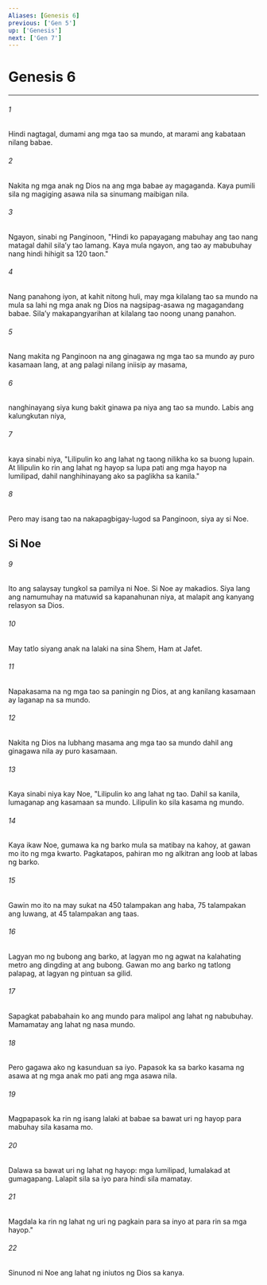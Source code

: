 ```yaml
---
Aliases: [Genesis 6]
previous: ['Gen 5']
up: ['Genesis']
next: ['Gen 7']
---
```

# Genesis 6

***






















###### 1 










Hindi nagtagal, dumami ang mga tao sa mundo, at marami ang kabataan nilang babae. 





















###### 2 










Nakita ng mga anak ng Dios na ang mga babae ay magaganda. Kaya pumili sila ng magiging asawa nila sa sinumang maibigan nila. 





















###### 3 










Ngayon, sinabi ng Panginoon, "Hindi ko papayagang mabuhay ang tao nang matagal dahil silaʼy tao lamang. Kaya mula ngayon, ang tao ay mabubuhay nang hindi hihigit sa 120 taon." 





















###### 4 










Nang panahong iyon, at kahit nitong huli, may mga kilalang tao sa mundo na mula sa lahi ng mga anak ng Dios na nagsipag-asawa ng magagandang babae. Silaʼy makapangyarihan at kilalang tao noong unang panahon. 





















###### 5 










Nang makita ng Panginoon na ang ginagawa ng mga tao sa mundo ay puro kasamaan lang, at ang palagi nilang iniisip ay masama, 





















###### 6 










nanghinayang siya kung bakit ginawa pa niya ang tao sa mundo. Labis ang kalungkutan niya, 





















###### 7 










kaya sinabi niya, "Lilipulin ko ang lahat ng taong nilikha ko sa buong lupain. At lilipulin ko rin ang lahat ng hayop sa lupa pati ang mga hayop na lumilipad, dahil nanghihinayang ako sa paglikha sa kanila." 





















###### 8 










Pero may isang tao na nakapagbigay-lugod sa Panginoon, siya ay si Noe.

## Si Noe 





















###### 9 










Ito ang salaysay tungkol sa pamilya ni Noe. Si Noe ay makadios. Siya lang ang namumuhay na matuwid sa kapanahunan niya, at malapit ang kanyang relasyon sa Dios. 





















###### 10 










May tatlo siyang anak na lalaki na sina Shem, Ham at Jafet. 





















###### 11 










Napakasama na ng mga tao sa paningin ng Dios, at ang kanilang kasamaan ay laganap na sa mundo. 





















###### 12 










Nakita ng Dios na lubhang masama ang mga tao sa mundo dahil ang ginagawa nila ay puro kasamaan. 





















###### 13 










Kaya sinabi niya kay Noe, "Lilipulin ko ang lahat ng tao. Dahil sa kanila, lumaganap ang kasamaan sa mundo. Lilipulin ko sila kasama ng mundo. 





















###### 14 










Kaya ikaw Noe, gumawa ka ng barko mula sa matibay na kahoy, at gawan mo ito ng mga kwarto. Pagkatapos, pahiran mo ng alkitran ang loob at labas ng barko. 





















###### 15 










Gawin mo ito na may sukat na 450 talampakan ang haba, 75 talampakan ang luwang, at 45 talampakan ang taas. 





















###### 16 










Lagyan mo ng bubong ang barko, at lagyan mo ng agwat na kalahating metro ang dingding at ang bubong. Gawan mo ang barko ng tatlong palapag, at lagyan ng pintuan sa gilid. 





















###### 17 










Sapagkat pababahain ko ang mundo para malipol ang lahat ng nabubuhay. Mamamatay ang lahat ng nasa mundo. 





















###### 18 










Pero gagawa ako ng kasunduan sa iyo. Papasok ka sa barko kasama ng asawa at ng mga anak mo pati ang mga asawa nila. 





















###### 19 










Magpapasok ka rin ng isang lalaki at babae sa bawat uri ng hayop para mabuhay sila kasama mo. 





















###### 20 










Dalawa sa bawat uri ng lahat ng hayop: mga lumilipad, lumalakad at gumagapang. Lalapit sila sa iyo para hindi sila mamatay. 





















###### 21 










Magdala ka rin ng lahat ng uri ng pagkain para sa inyo at para rin sa mga hayop." 





















###### 22 










Sinunod ni Noe ang lahat ng iniutos ng Dios sa kanya.
